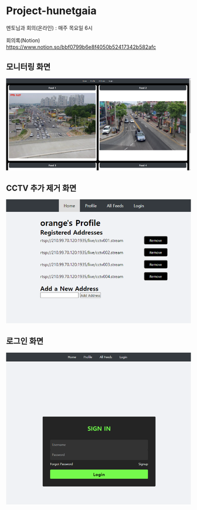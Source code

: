 # Project-hunetgaia

멘토님과 회의(온라인) : 매주 목요일 6시 

회의록(Notion)
https://www.notion.so/bbf0799b6e8f4050b52417342b582afc


## 모니터링 화면
![All feeds 화면](./result_image/all%20feeds.png)


## CCTV 추가 제거 화면
![profile 화면](./result_image/profile.png)


## 로그인 화면
![로그인 화면](./result_image/login.png)
